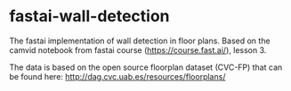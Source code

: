 # fastai-wall-detection

The fastai implementation of wall detection in floor plans. Based on the camvid notebook from fastai course (https://course.fast.ai/), lesson 3.

The data is based on the open source floorplan dataset (CVC-FP) that can be found here: http://dag.cvc.uab.es/resources/floorplans/ 
